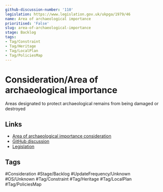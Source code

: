 ```yaml
---
github-discussion-number: '110'
legislation: https://www.legislation.gov.uk/ukpga/1979/46
name: Area of archaeological importance
prioritised: 'False'
slug: area-of-archaeological-importance
stage: Backlog
tags:
- Tag/Constraint
- Tag/Heritage
- Tag/LocalPlan
- Tag/PoliciesMap
---
```


# Consideration/Area of archaeological importance

Areas designated to protect archaeological remains from being damaged or destroyed

## Links

* [Area of archaeological importance consideration](https://design.planning.data.gov.uk/planning-consideration/area-of-archaeological-importance)
* [GitHub discussion](https://github.com/digital-land/data-standards-backlog/discussions/110)
* [Legislation](https://www.legislation.gov.uk/ukpga/1979/46)

## Tags

#Consideration #Stage/Backlog #UpdateFrequency/Unknown #OS/Unknown #Tag/Constraint #Tag/Heritage #Tag/LocalPlan #Tag/PoliciesMap
